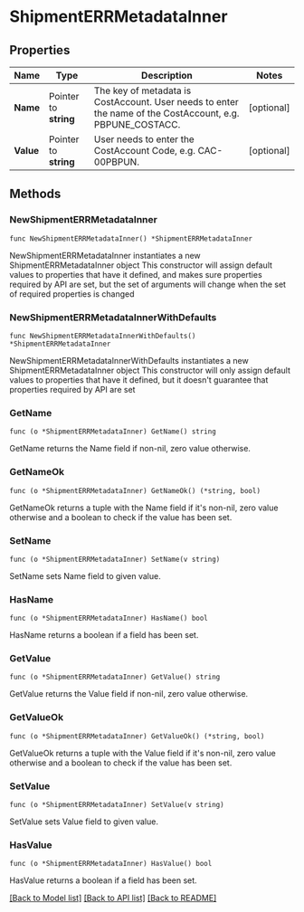 # ShipmentERRMetadataInner

## Properties

Name | Type | Description | Notes
------------ | ------------- | ------------- | -------------
**Name** | Pointer to **string** | The key of metadata is CostAccount. User needs to enter the name of the CostAccount, e.g. PBPUNE_COSTACC. | [optional] 
**Value** | Pointer to **string** | User needs to enter the CostAccount Code, e.g. CAC-00PBPUN. | [optional] 

## Methods

### NewShipmentERRMetadataInner

`func NewShipmentERRMetadataInner() *ShipmentERRMetadataInner`

NewShipmentERRMetadataInner instantiates a new ShipmentERRMetadataInner object
This constructor will assign default values to properties that have it defined,
and makes sure properties required by API are set, but the set of arguments
will change when the set of required properties is changed

### NewShipmentERRMetadataInnerWithDefaults

`func NewShipmentERRMetadataInnerWithDefaults() *ShipmentERRMetadataInner`

NewShipmentERRMetadataInnerWithDefaults instantiates a new ShipmentERRMetadataInner object
This constructor will only assign default values to properties that have it defined,
but it doesn't guarantee that properties required by API are set

### GetName

`func (o *ShipmentERRMetadataInner) GetName() string`

GetName returns the Name field if non-nil, zero value otherwise.

### GetNameOk

`func (o *ShipmentERRMetadataInner) GetNameOk() (*string, bool)`

GetNameOk returns a tuple with the Name field if it's non-nil, zero value otherwise
and a boolean to check if the value has been set.

### SetName

`func (o *ShipmentERRMetadataInner) SetName(v string)`

SetName sets Name field to given value.

### HasName

`func (o *ShipmentERRMetadataInner) HasName() bool`

HasName returns a boolean if a field has been set.

### GetValue

`func (o *ShipmentERRMetadataInner) GetValue() string`

GetValue returns the Value field if non-nil, zero value otherwise.

### GetValueOk

`func (o *ShipmentERRMetadataInner) GetValueOk() (*string, bool)`

GetValueOk returns a tuple with the Value field if it's non-nil, zero value otherwise
and a boolean to check if the value has been set.

### SetValue

`func (o *ShipmentERRMetadataInner) SetValue(v string)`

SetValue sets Value field to given value.

### HasValue

`func (o *ShipmentERRMetadataInner) HasValue() bool`

HasValue returns a boolean if a field has been set.


[[Back to Model list]](../README.md#documentation-for-models) [[Back to API list]](../README.md#documentation-for-api-endpoints) [[Back to README]](../README.md)


